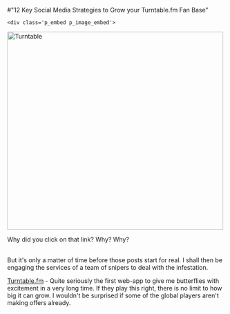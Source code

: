 #"12 Key Social Media Strategies to Grow your Turntable.fm Fan Base"


    <div class='p_embed p_image_embed'>
<a href="http://getfile9.posterous.com/getfile/files.posterous.com/conoroneill/0eMGAgBaamDaaQmHqf1zJiwenOFSifIHx4wNEqqtpkDT8NbLaF4Q45CR0XfU/turntable.png"><img alt="Turntable" height="459" src="http://getfile0.posterous.com/getfile/files.posterous.com/conoroneill/CvhrT1H6piCvM1yHkkdaryJQHsnWpXcVTwWyQiAa0IOBtEGvzY5IEFGr75a5/turntable.png.scaled.500.jpg" width="500" /></a>
</div>
<p>Why did you click on that link? Why? Why?</p><div><br /> <div>But it&#39;s only a matter of time before those posts start for real. I shall then be engaging the services of a team of snipers to deal with the infestation.</div></div><p /><div><a href="http://Turntable.fm">Turntable.fm</a> - Quite seriously the first web-app to give me butterflies with excitement in a very long time. If they play this right, there is no limit to how big it can grow. I wouldn&#39;t be surprised if some of the global players aren&#39;t making offers already.</div>
  